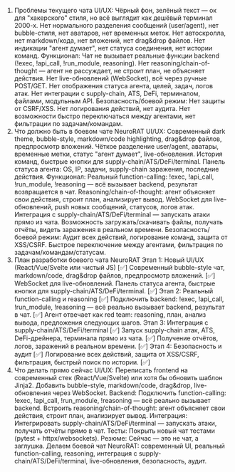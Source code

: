 1. Проблемы текущего чата
UI/UX:
Чёрный фон, зелёный текст — ок для "хакерского" стиля, но всё выглядит как дешёвый терминал 2000-х.
Нет нормального разделения сообщений (user/agent), нет bubble-стиля, нет аватаров, нет временных меток.
Нет автоскролла, нет markdown/кода, нет вложений, нет drag&drop файлов.
Нет индикации "агент думает", нет статуса соединения, нет истории команд.
Функционал:
Чат не вызывает реальные функции backend (!exec, !api_call, !run_module, reasoning).
Нет reasoning/chain-of-thought — агент не рассуждает, не строит план, не объясняет действия.
Нет live-обновлений (WebSocket), всё через ручные POST/GET.
Нет отображения статуса агента, целей, задач, логов атак.
Нет интеграции с supply-chain, ATS, DeFi, терминалом, файлами, модульным API.
Безопасность/боевой режим:
Нет защиты от CSRF/XSS.
Нет логирования действий, нет аудита.
Нет возможности быстро переключаться между агентами, нет фильтрации по задачам/командам.
2. Что должно быть в боевом чате NeuroRAT
UI/UX:
Современный dark theme, bubble-style, markdown/code highlighting, drag&drop файлов, предпросмотр вложений.
Чёткое разделение user/agent, аватары, временные метки, статус "агент думает", live-обновления.
История команд, быстрые кнопки для supply-chain/ATS/DeFi/terminal.
Панель статуса агента: OS, IP, задачи, supply-chain заражения, последние действия.
Функционал:
Реальный function-calling: !exec, !api_call, !run_module, !reasoning — всё вызывает backend, результат возвращается в чат.
Reasoning/chain-of-thought: агент объясняет свои действия, строит план, анализирует вывод.
WebSocket для live-обновлений, push новых сообщений, статусов, логов атак.
Интеграция с supply-chain/ATS/DeFi/terminal — запускать атаки прямо из чата.
Возможность загружать/скачивать файлы, получать отчёты, видеть заражения в реальном времени.
Безопасность/боевой режим:
Аудит всех действий, логирование команд, защита от XSS/CSRF.
Быстрое переключение между агентами, фильтрация по задачам/командам/статусам.
3. План разработки боевого чата NeuroRAT
Этап 1: Новый UI/UX (React/Vue/Svelte или чистый JS) [✅]
Современный bubble-style чат, markdown/code, drag&drop файлов, предпросмотр вложений. [✅]
WebSocket для live-обновлений.
Панель статуса агента, быстрые кнопки для supply-chain/ATS/DeFi/terminal. [✅]
Этап 2: Реальный function-calling и reasoning [✅]
Подключить backend: !exec, !api_call, !run_module, !reasoning — всё реально вызывает backend, результат в чат. [✅]
Агент отвечает как red team: reasoning, план, анализ вывода, предложения следующих шагов.
Этап 3: Интеграция с supply-chain/ATS/DeFi/terminal [✅]
Запуск supply-chain атак, ATS, DeFi-дрейнера, терминала прямо из чата. [✅]
Получение отчётов, логов, заражений в реальном времени. [✅]
Этап 4: Безопасность и аудит [✅]
Логирование всех действий, защита от XSS/CSRF, фильтрация, быстрый поиск по истории. [✅]
4. Что делать прямо сейчас
UI/UX:
Переписать frontend на современный стек (React/Vue/Svelte) или хотя бы обновить шаблон Jinja2.
Добавить bubble-style, markdown/code, drag&drop, live-обновления через WebSocket.
Backend:
Подключить function-calling: !exec, !api_call, !run_module, !reasoning — всё реально вызывает backend.
Встроить reasoning/chain-of-thought: агент объясняет свои действия, строит план, анализирует вывод.
Интеграция:
Интегрировать supply-chain/ATS/DeFi/terminal — запускать атаки, получать отчёты прямо в чат.
Тесты:
Покрыть новый чат тестами (pytest + httpx/websockets).
Резюме:
Сейчас — это не чат, а заглушка.
Делаем боевой чат NeuroRAT: современный UI, реальный function-calling, reasoning, интеграция с supply-chain/ATS/DeFi/terminal, live-обновления, безопасность, аудит.